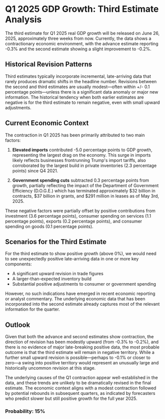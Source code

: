 # Q1 2025 GDP Growth: Third Estimate Analysis

The third estimate for Q1 2025 real GDP growth will be released on June 26, 2025, approximately three weeks from now. Currently, the data shows a contractionary economic environment, with the advance estimate reporting -0.3% and the second estimate showing a slight improvement to -0.2%.

## Historical Revision Patterns

Third estimates typically incorporate incremental, late-arriving data that rarely produces dramatic shifts in the headline number. Revisions between the second and third estimates are usually modest—often within +/- 0.1 percentage points—unless there is a significant data anomaly or major new information. The historical tendency when both earlier estimates are negative is for the third estimate to remain negative, even with small upward adjustments.

## Current Economic Context

The contraction in Q1 2025 has been primarily attributed to two main factors:

1. **Elevated imports** contributed -5.0 percentage points to GDP growth, representing the largest drag on the economy. This surge in imports likely reflects businesses frontrunning Trump's import tariffs, also corroborated by the largest build in private inventories (2.3 percentage points) since Q4 2021.

2. **Government spending cuts** subtracted 0.3 percentage points from growth, partially reflecting the impact of the Department of Government Efficiency (D.O.G.E.) which has terminated approximately $32 billion in contracts, $37 billion in grants, and $291 million in leases as of May 3rd, 2025.

These negative factors were partially offset by positive contributions from investment (3.6 percentage points), consumer spending on services (1.1 percentage points), exports (0.2 percentage points), and consumer spending on goods (0.1 percentage points).

## Scenarios for the Third Estimate

For the third estimate to show positive growth (above 0%), we would need to see unexpectedly positive late-arriving data in one or more key components:

- A significant upward revision in trade figures
- A larger-than-expected inventory build
- Substantial positive adjustments to consumer or government spending

However, no such indications have emerged in recent economic reporting or analyst commentary. The underlying economic data that has been incorporated into the second estimate already captures most of the relevant information for the quarter.

## Outlook

Given that both the advance and second estimates show contraction, the direction of revision has been modestly upward (from -0.3% to -0.2%), and there is no evidence of major late-breaking positive data, the most probable outcome is that the third estimate will remain in negative territory. While a further small upward revision is possible—perhaps to -0.1% or closer to zero—a swing into positive territory would represent an unusually large and historically uncommon revision at this stage.

The underlying causes of the Q1 contraction appear well-established in the data, and these trends are unlikely to be dramatically revised in the final estimate. The economic context aligns with a modest contraction followed by potential rebounds in subsequent quarters, as indicated by forecasters who predict slower but still positive growth for the full year 2025.

### Probability: 15%